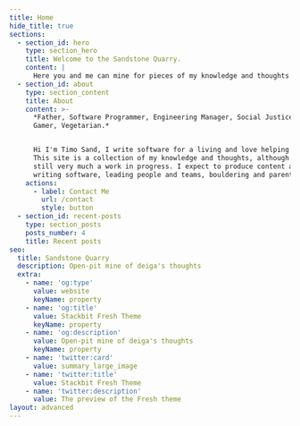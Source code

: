 ```yaml
---
title: Home
hide_title: true
sections:
  - section_id: hero
    type: section_hero
    title: Welcome to the Sandstone Quarry.
    content: |
      Here you and me can mine for pieces of my knowledge and thoughts.
  - section_id: about
    type: section_content
    title: About
    content: >-
      *Father, Software Programmer, Engineering Manager, Social Justice Warrior,
      Gamer, Vegetarian.*


      Hi I'm Timo Sand, I write software for a living and love helping people.
      This site is a collection of my knowledge and thoughts, although it is
      still very much a work in progress. I expect to produce content about
      writing software, leading people and teams, bouldering and parenthood
    actions:
      - label: Contact Me
        url: /contact
        style: button
  - section_id: recent-posts
    type: section_posts
    posts_number: 4
    title: Recent posts
seo:
  title: Sandstone Quarry
  description: Open-pit mine of deiga's thoughts
  extra:
    - name: 'og:type'
      value: website
      keyName: property
    - name: 'og:title'
      value: Stackbit Fresh Theme
      keyName: property
    - name: 'og:description'
      value: Open-pit mine of deiga's thoughts
      keyName: property
    - name: 'twitter:card'
      value: summary_large_image
    - name: 'twitter:title'
      value: Stackbit Fresh Theme
    - name: 'twitter:description'
      value: The preview of the Fresh theme
layout: advanced
---
```

